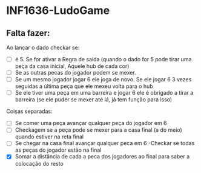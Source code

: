 # INF1636-LudoGame

## Falta fazer:

Ao lançar o dado checkar se:

- [ ]  é 5. Se for ativar a Regra de saída (quando o dado for 5 pode tirar uma peça da casa inicial, Aquele hub de cada cor)
- [ ]  Se as outras pecas do jogador podem se mexer.
- [ ]  Se um mesmo jogador jogar 6 ele joga de novo. Se ele jogar 6 3 vezes seguidas a última peça que ele mexeu volta para o hub
- [ ]  Se ele tiver uma peça em uma barreira e jogar 6 ele é obrigado a tirar a barreira (se ele puder se mexer até lá, já tem função para isso)

Coisas separadas:

- [ ]  Se comer uma peça avançar qualquer peça do jogador em 6
- [ ]  Checkagem se a peça pode se mexer para a casa final (a do meio) quando estiver na reta final
- [ ]  Se chegar na casa final avançar qualquer peca em 6
-Checkar se todas as peças do jogador estão na final
- [x]  Somar a distância de cada a peca dos jogadores ao final para saber a colocação do resto